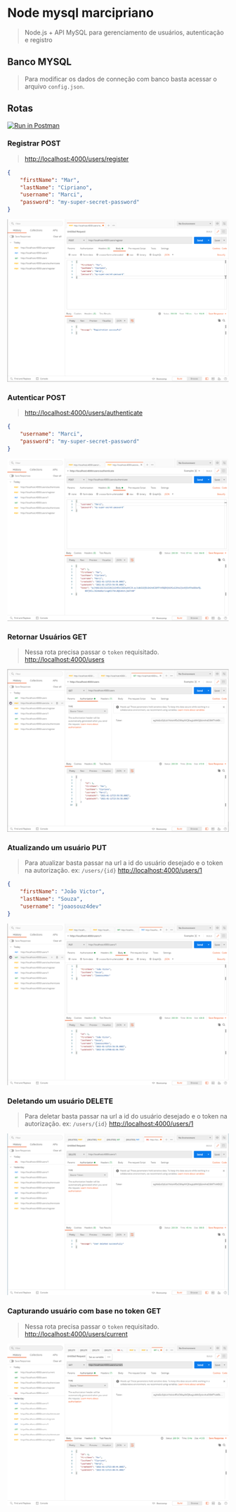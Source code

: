 # Node mysql marcipriano

> Node.js + API MySQL para gerenciamento de usuários, autenticação e registro

## Banco MYSQL

> Para modificar os dados de conneção com banco basta acessar o arquivo `config.json`.

## Rotas

[![Run in Postman](https://run.pstmn.io/button.svg)](https://god.postman.co/run-collection/94a25c9bc7325f1c9dbf)

### Registrar POST

> <http://localhost:4000/users/register>

```json
{
    "firstName": "Mar",
    "lastName": "Cipriano",
    "username": "Marci",
    "password": "my-super-secret-password"
}
```

![plot](./doc/register-user.png)

### Autenticar POST

> <http://localhost:4000/users/authenticate>

```json
{
    "username": "Marci",
    "password": "my-super-secret-password"
}
```

![plot](./doc/authenticate-user.png)

### Retornar Usuários GET

> Nessa rota precisa passar o `token` requisitado.
> <http://localhost:4000/users>

![plot](./doc/access-secure-route.png)

### Atualizando um usuário PUT

> Para atualizar basta passar na url a id do usuário desejado e o token na autorização. ex: `/users/{id}`
> <http://localhost:4000/users/1>

```json
{
    "firstName": "João Victor",
    "lastName": "Souza",
    "username": "joaosouz4dev"
}
```

![plot](./doc/update-user.png)

### Deletando um usuário DELETE

> Para deletar basta passar na url a id do usuário desejado e o token na autorização. ex: `/users/{id}`
> <http://localhost:4000/users/1>

![plot](./doc/delete-user.png)

### Capturando usuário com base no token GET

> Nessa rota precisa passar o `token` requisitado.
> <http://localhost:4000/users/current>

![plot](./doc/current-user.png)
